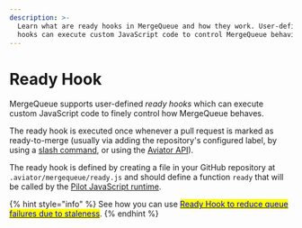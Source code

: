 ```yaml
---
description: >-
  Learn what are ready hooks in MergeQueue and how they work. User-defined ready
  hooks can execute custom JavaScript code to control MergeQueue behavior.
---
```


# Ready Hook

MergeQueue supports user-defined _ready hooks_ which can execute custom JavaScript code to finely control how MergeQueue behaves.

The ready hook is executed once whenever a pull request is marked as ready-to-merge (usually via adding the repository's configured label, by using a [slash command](../reference/slash-commands.md), or using the [Aviator API](../../api/)).

The ready hook is defined by creating a file in your GitHub repository at `.aviator/mergequeue/ready.js` and should define a function `ready` that will be called by the [Pilot JavaScript runtime](../../pilot-automated-actions/js-execution.md).

{% hint style="info" %}
See how you can use [<mark style="color:blue;">Ready Hook to reduce queue failures due to staleness</mark>](reducing-queue-failures-due-to-staleness.md).
{% endhint %}
